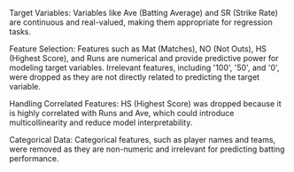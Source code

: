Target Variables: Variables like Ave (Batting Average) and SR (Strike Rate) are continuous and real-valued, making them appropriate for regression tasks.

Feature Selection: Features such as Mat (Matches), NO (Not Outs), HS (Highest Score), and Runs are numerical and provide predictive power for modeling target variables. Irrelevant features, including '100', '50', and '0', were dropped as they are not directly related to predicting the target variable.

Handling Correlated Features: HS (Highest Score) was dropped because it is highly correlated with Runs and Ave, which could introduce multicollinearity and reduce model interpretability.

Categorical Data: Categorical features, such as player names and teams, were removed as they are non-numeric and irrelevant for predicting batting performance.
